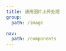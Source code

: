 ```yaml
---
title: 通用图片上传处理
group:
  path: /image

nav:
  path: /components
---
```


<code src="./demo.tsx"></code>

<API src="./useImageUploads.ts"></API>
